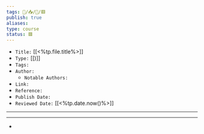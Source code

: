 ```yaml
---
tags: 🧠️/📥️/📼/🟥️
publish: true
aliases: 
type: course
status: 🟥️
---
```


- `Title:` [[<%tp.file.title%>]]
- `Type:` [[)]]
- `Tags:` 
- `Author:` 
	- `Notable Authors:` 
- `Link:` 
- `Reference:` 
- `Publish Date:` 
- `Reviewed Date:` [[<%tp.date.now()%>]]

---


---

- 
